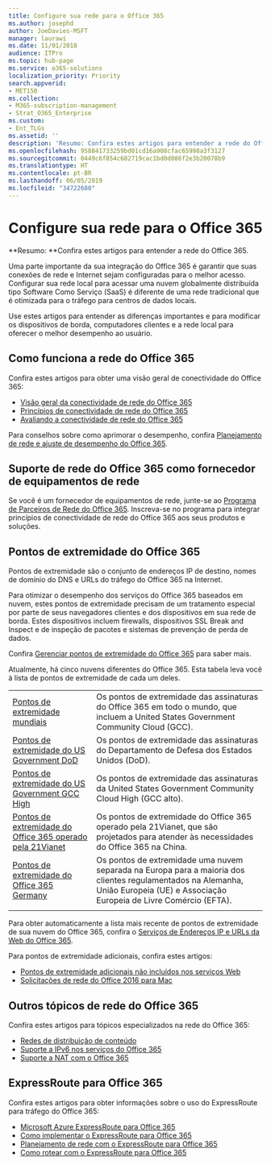 ```yaml
---
title: Configure sua rede para o Office 365
ms.author: josephd
author: JoeDavies-MSFT
manager: laurawi
ms.date: 11/01/2018
audience: ITPro
ms.topic: hub-page
ms.service: o365-solutions
localization_priority: Priority
search.appverid:
- MET150
ms.collection:
- M365-subscription-management
- Strat_O365_Enterprise
ms.custom:
- Ent_TLGs
ms.assetid: ''
description: 'Resumo: Confira estes artigos para entender a rede do Office 365.'
ms.openlocfilehash: 958841733259bd01cd16a908cfac65998a3f3127
ms.sourcegitcommit: 0449c6f854c682719cac1bd0d086f2e3b20078b9
ms.translationtype: HT
ms.contentlocale: pt-BR
ms.lasthandoff: 06/05/2019
ms.locfileid: "34722680"
---
```

# <a name="set-up-your-network-for-office-365"></a>Configure sua rede para o Office 365

**Resumo: **Confira estes artigos para entender a rede do Office 365.
  
Uma parte importante da sua integração do Office 365 é garantir que suas conexões de rede e Internet sejam configuradas para o melhor acesso. Configurar sua rede local para acessar uma nuvem globalmente distribuída tipo Software Como Serviço (SaaS) é diferente de uma rede tradicional que é otimizada para o tráfego para centros de dados locais. 

Use estes artigos para entender as diferenças importantes e para modificar os dispositivos de borda, computadores clientes e a rede local para oferecer o melhor desempenho ao usuário.

## <a name="how-office-365-networking-works"></a>Como funciona a rede do Office 365

Confira estes artigos para obter uma visão geral de conectividade do Office 365:

- [Visão geral da conectividade de rede do Office 365](office-365-networking-overview.md)
- [Princípios de conectividade de rede do Office 365](office-365-network-connectivity-principles.md)
- [Avaliando a conectividade de rede do Office 365](assessing-network-connectivity.md)

Para conselhos sobre como aprimorar o desempenho, confira [Planejamento de rede e ajuste de desempenho do Office 365](network-planning-and-performance.md).

## <a name="support-office-365-networking-as-a-network-equipment-vendor"></a>Suporte de rede do Office 365 como fornecedor de equipamentos de rede

Se você é um fornecedor de equipamentos de rede, junte-se ao [Programa de Parceiros de Rede do Office 365](office-365-networking-partner-program.md). Inscreva-se no programa para integrar princípios de conectividade de rede do Office 365 aos seus produtos e soluções. 

## <a name="office-365-endpoints"></a>Pontos de extremidade do Office 365

Pontos de extremidade são o conjunto de endereços IP de destino, nomes de domínio do DNS e URLs do tráfego do Office 365 na Internet. 

Para otimizar o desempenho dos serviços do Office 365 baseados em nuvem, estes pontos de extremidade precisam de um tratamento especial por parte de seus navegadores clientes e dos dispositivos em sua rede de borda. Estes dispositivos incluem firewalls, dispositivos SSL Break and Inspect e de inspeção de pacotes e sistemas de prevenção de perda de dados.

Confira [Gerenciar pontos de extremidade do Office 365](managing-office-365-endpoints.md) para saber mais.

Atualmente, há cinco nuvens diferentes do Office 365. Esta tabela leva você à lista de pontos de extremidade de cada um deles.

|||
|:-------|:-----|
| [Pontos de extremidade mundiais](urls-and-ip-address-ranges.md) | Os pontos de extremidade das assinaturas do Office 365 em todo o mundo, que incluem a United States Government Community Cloud (GCC). |
| [Pontos de extremidade do US Government DoD](office-365-u-s-government-dod-endpoints.md) | Os pontos de extremidade das assinaturas do Departamento de Defesa dos Estados Unidos (DoD). |
| [Pontos de extremidade do US Government GCC High](office-365-u-s-government-gcc-high-endpoints.md) | Os pontos de extremidade das assinaturas da United States Government Community Cloud High (GCC alto). |
| [Pontos de extremidade do Office 365 operado pela 21Vianet](urls-and-ip-address-ranges-21vianet.md) | Os pontos de extremidade do Office 365 operado pela 21Vianet, que são projetados para atender às necessidades do Office 365 na China. |
| [Pontos de extremidade do Office 365 Germany](office-365-germany-endpoints.md) | Os pontos de extremidade uma nuvem separada na Europa para a maioria dos clientes regulamentados na Alemanha, União Europeia (UE) e Associação Europeia de Livre Comércio (EFTA). |
|||

Para obter automaticamente a lista mais recente de pontos de extremidade de sua nuvem do Office 365, confira o [Serviços de Endereços IP e URLs da Web do Office 365](office-365-ip-web-service.md).

Para pontos de extremidade adicionais, confira estes artigos:

- [Pontos de extremidade adicionais não incluídos nos serviços Web](additional-office365-ip-addresses-and-urls.md)
- [Solicitações de rede do Office 2016 para Mac](network-requests-in-office-2016-for-mac.md)


## <a name="additional-topics-for-office-365-networking"></a>Outros tópicos de rede do Office 365

Confira estes artigos para tópicos especializados na rede do Office 365:

- [Redes de distribuição de conteúdo](content-delivery-networks.md)
- [Suporte a IPv6 nos serviços do Office 365](ipv6-support.md)
- [Suporte a NAT com o Office 365](nat-support-with-office-365.md)

## <a name="expressroute-for-office-365"></a>ExpressRoute para Office 365

Confira estes artigos para obter informações sobre o uso do ExpressRoute para tráfego do Office 365:

- [Microsoft Azure ExpressRoute para Office 365](azure-expressroute.md)
- [Como implementar o ExpressRoute para Office 365](implementing-expressroute.md)
- [Planejamento de rede com o ExpressRoute para Office 365](network-planning-with-expressroute.md)
- [Como rotear com o ExpressRoute para Office 365](routing-with-expressroute.md)
